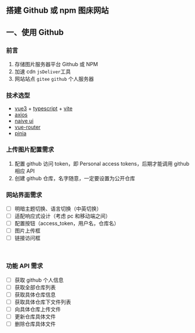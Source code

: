 ## 搭建 Github 或 npm 图床网站

## 一、使用 Github

### 前言

1. 存储图片服务器平台 Github 或 NPM
2. 加速 cdn `jsDeliver`工具
3. 网站站点 `gitee` `github` 个人服务器

### 技术选型

- [vue3](https://v3.cn.vuejs.org/) + [typescript](https://www.tslang.cn/index.html) + [vite](https://vitejs.cn/)
- [axios](http://www.axios-js.com/)
- [naive ui](https://www.naiveui.com)
- [vue-router](https://next.router.vuejs.org/zh/)
- [pinia](https://pinia.vuejs.org/)

### 上传图片配置需求

1. 配置 github 访问 token，即 Personal access tokens，后期才能调用 github 相应 API
2. 创建 github 仓库，名字随意，一定要设置为公开仓库

### 网站界面需求

- [ ] 明暗主题切换、语言切换（中英切换）
- [ ] 适配响应式设计（考虑 pc 和移动端之间）
- [ ] 配置按钮（access_token，用户名，仓库名）
- [ ] 图片上传框
- [ ] 链接访问框

<br/>

### 功能 API 需求

- [ ] 获取 github 个人信息
- [ ] 获取全部仓库列表
- [ ] 获取具体仓库信息
- [ ] 获取具体仓库下文件列表
- [ ] 向具体仓库上传文件
- [ ] 更新仓库具体文件
- [ ] 删除仓库具体文件
